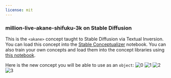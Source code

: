 ```yaml
---
license: mit
---
```

### million-live-akane-shifuku-3k on Stable Diffusion
This is the `<akane>` concept taught to Stable Diffusion via Textual Inversion. You can load this concept into the [Stable Conceptualizer](https://colab.research.google.com/github/huggingface/notebooks/blob/main/diffusers/stable_conceptualizer_inference.ipynb) notebook. You can also train your own concepts and load them into the concept libraries using [this notebook](https://colab.research.google.com/github/huggingface/notebooks/blob/main/diffusers/sd_textual_inversion_training.ipynb).

Here is the new concept you will be able to use as an `object`:
![<akane> 0](https://huggingface.co/sd-concepts-library/million-live-akane-shifuku-3k/resolve/main/concept_images/0.png)
![<akane> 1](https://huggingface.co/sd-concepts-library/million-live-akane-shifuku-3k/resolve/main/concept_images/1.png)
![<akane> 2](https://huggingface.co/sd-concepts-library/million-live-akane-shifuku-3k/resolve/main/concept_images/2.png)
![<akane> 3](https://huggingface.co/sd-concepts-library/million-live-akane-shifuku-3k/resolve/main/concept_images/3.png)


